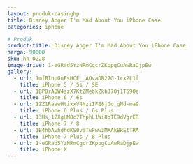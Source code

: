 ```yaml
---
layout: produk-casinghp
title: Disney Anger I'm Mad About You iPhone Case
categories: iphone

# Produk
product-title: Disney Anger I'm Mad About You iPhone Case
harga: 90000
sku: hn-0228
image-drive: 1-eGRad5YzNRmCgcrZKppgCuAwRaDjpEw
gallery:
  - url: 1mfBIhuGuEsHCE__AOvaDB27G-1cx2L1f
    title: iPhone 5 / 5s / SE
  - url: 1BPDrAOW4szX7KtZMebkZkbJ70j1T590e
    title: iPhone 6 / 6s
  - url: 1ZZ1RaawHtixxV4NziIFE8jGo_gNd-ma9
    title: iPhone 6 Plus / 6s Plus
  - url: 13Hs_1ZXgHM8c7ThphL1Wi8qTE9dVgrER
    title: iPhone 7 / 8
  - url: 1B4hbAvhdhdKS0vaTwFwwzMXAkBREtTRA
    title: iPhone 7 Plus / 8 Plus
  - url: 1-eGRad5YzNRmCgcrZKppgCuAwRaDjpEw
    title: iPhone X
---
```

